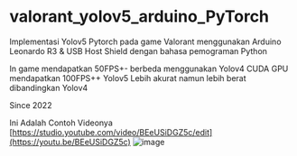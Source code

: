 # valorant_yolov5_arduino_PyTorch
Implementasi Yolov5 Pytorch pada game Valorant menggunakan Arduino Leonardo R3 &amp; USB Host Shield dengan bahasa pemograman Python

In game mendapatkan 50FPS+- berbeda menggunakan Yolov4 CUDA GPU  mendapatkan 100FPS++
Yolov5 Lebih akurat namun lebih berat dibandingkan Yolov4

Since 2022

Ini Adalah Contoh Videonya
[https://studio.youtube.com/video/BEeUSiDGZ5c/edit](https://youtu.be/BEeUSiDGZ5c)
![image](https://github.com/vandot5647/valorant_yolov5_arduino_PyTorch/assets/95358566/e17ce79d-fde9-4294-865d-de99163fcc40)


